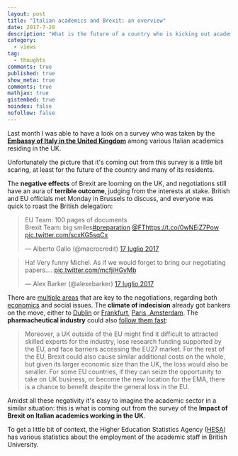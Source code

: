 ```yaml
---
layout: post
title: "Italian academics and Brexit: an overview"
date: 2017-7-20
description: "What is the future of a country who is kicking out academics?"
category:
  - views
tag:
  - thoughts
comments: true
published: true
show_meta: true
comments: true
mathjax: true
gistembed: true
noindex: false
nofollow: false
---
```


Last month I was able to have a look on a survey who was taken by the [**Embassy of Italy in the United Kingdom**](http://www.conslondra.esteri.it/consolato_londra/it/) among various Italian academics residing in the UK.

<!--more-->

Unfortunately the picture that it's coming out from this survey is a little bit scaring, at least for the future of the country and many of its residents.

The **negative effects** of Brexit are looming on the UK, and negotiations still have an aura of **terrible outcome**, judging from the interests at stake. British and EU officials met Monday in Brussels to discuss, and everyone was quick to roast the British delegation:

<blockquote class="twitter-tweet" data-lang="it"><p lang="en" dir="ltr">EU Team: 100 pages of documents<br>Brexit Team: big smiles<a href="https://twitter.com/hashtag/preparation?src=hash">#preparation</a> <a href="https://twitter.com/FT">@FT</a><a href="https://t.co/0wNEjZ7Pow">https://t.co/0wNEjZ7Pow</a> <a href="https://t.co/scxKG5sqCx">pic.twitter.com/scxKG5sqCx</a></p>&mdash; Alberto Gallo (@macrocredit) <a href="https://twitter.com/macrocredit/status/886927230236061696">17 luglio 2017</a></blockquote>
<script async src="//platform.twitter.com/widgets.js" charset="utf-8"></script>

<blockquote class="twitter-tweet" data-lang="it"><p lang="en" dir="ltr">Ha! Very funny Michel. As if we would forget to bring our negotiating papers.... <a href="https://t.co/mcfjiHGyMb">pic.twitter.com/mcfjiHGyMb</a></p>&mdash; Alex Barker (@alexebarker) <a href="https://twitter.com/alexebarker/status/886868644935979008">17 luglio 2017</a></blockquote>
<script async src="//platform.twitter.com/widgets.js" charset="utf-8"></script>

There are [multiple areas](https://www.theguardian.com/politics/ng-interactive/2017/jul/20/where-are-we-up-to-in-these-brexit-talks) that are key to the negotiations, regarding both [economics](https://www.theguardian.com/politics/2017/jul/20/eu-calls-on-uk-to-urgently-make-offer-on-divorce-bill?utm_content=buffer1a3c6&utm_medium=social&utm_source=twitter.com&utm_campaign=buffer) and social issues. The **climate of indecision** already got bankers on the move, either to [Dublin](https://www.theguardian.com/politics/2017/jun/29/ireland-says-dozen-london-based-banks-to-relocate-to-dublin-over-brexit?CMP=share_btn_fb&utm_content=buffere4162&utm_medium=social&utm_source=twitter.com&utm_campaign=buffer) or [Frankfurt](https://www.bloomberg.com/news/articles/2017-07-17/citigroup-said-to-choose-frankfurt-as-new-european-trading-hub?utm_content=buffer730bf&utm_medium=social&utm_source=facebook.com&utm_campaign=buffer), [Paris, Amsterdam](http://bruegel.org/2017/02/brexit-and-the-european-financial-system-mapping-markets-players-and-jobs/). The **pharmacheutical industry** could also [follow them fast](http://bruegel.org/2017/05/pharmaceutical-industry-at-risk-from-brexit/):

> Moreover, a UK outside of the EU might find it difficult to attracted skilled experts for the industry, lose research funding supported by the EU, and face barriers accessing the EU27 market. For the rest of the EU, Brexit could also cause similar additional costs on the whole, but given its larger economic size than the UK, the loss would also be smaller. For some EU countries, if they can seize the opportunity to take on UK business, or become the new location for the EMA, there is a chance to benefit despite the general loss in the EU.

Amidst all these negativity it's easy to imagine the academic sector in a similar situation: this is what is coming out from the survey of the **Impact of Brexit on Italian academics working in the UK**.

To get a little bit of context, the Higher Education Statistics Agency ([HESA](https://www.hesa.ac.uk/data-and-analysis/staff)) has various statistics about the employment of the academic staff in British University.
